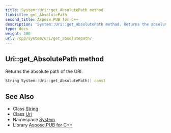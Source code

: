 ```yaml
---
title: System::Uri::get_AbsolutePath method
linktitle: get_AbsolutePath
second_title: Aspose.PUB for C++
description: 'System::Uri::get_AbsolutePath method. Returns the absolute path of the URI in C++.'
type: docs
weight: 300
url: /cpp/system/uri/get_absolutepath/
---
```

## Uri::get_AbsolutePath method


Returns the absolute path of the URI.

```cpp
String System::Uri::get_AbsolutePath() const
```

## See Also

* Class [String](../../string/)
* Class [Uri](../)
* Namespace [System](../../)
* Library [Aspose.PUB for C++](../../../)
